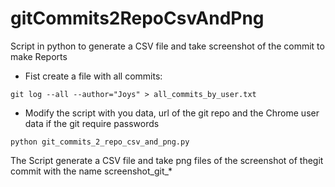 # gitCommits2RepoCsvAndPng

Script in python to generate a CSV file and take screenshot of the commit to make Reports


 - Fist create a file with all commits: 

```
git log --all --author="Joys" > all_commits_by_user.txt
```

 - Modify the script with you data, url of the git repo and the Chrome user data if the git require passwords

```
python git_commits_2_repo_csv_and_png.py
```


The Script generate a CSV file and take png files of the screenshot of thegit commit with the name screenshot_git_*
